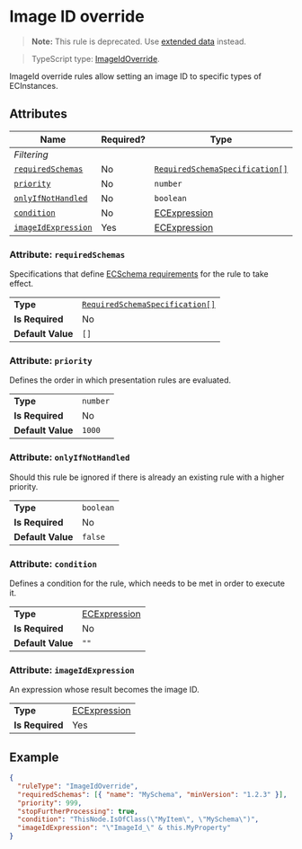 # Image ID override

> **Note:** This rule is deprecated. Use [extended data](./ExtendedDataUsage.md#customize-tree-node-item-icon) instead.

> TypeScript type: [ImageIdOverride]($presentation-common).

ImageId override rules allow setting an image ID to specific types of ECInstances.

## Attributes

| Name                                                | Required? | Type                                                                 | Default |
| --------------------------------------------------- | --------- | -------------------------------------------------------------------- | ------- |
| _Filtering_                                         |
| [`requiredSchemas`](#attribute-requiredschemas)     | No        | [`RequiredSchemaSpecification[]`](../RequiredSchemaSpecification.md) | `[]`    |
| [`priority`](#attribute-priority)                   | No        | `number`                                                             | `1000`  |
| [`onlyIfNotHandled`](#attribute-onlyifnothandled)   | No        | `boolean`                                                            | `false` |
| [`condition`](#attribute-condition)                 | No        | [ECExpression](./ECExpressions.md#rule-condition)                    | `""`    |
| [`imageIdExpression`](#attribute-imageidexpression) | Yes       | [ECExpression](./ECExpressions.md#override-value)                    |         |

### Attribute: `requiredSchemas`

Specifications that define [ECSchema requirements](../RequiredSchemaSpecification.md) for the rule to take effect.

|                   |                                                                      |
| ----------------- | -------------------------------------------------------------------- |
| **Type**          | [`RequiredSchemaSpecification[]`](../RequiredSchemaSpecification.md) |
| **Is Required**   | No                                                                   |
| **Default Value** | `[]`                                                                 |

### Attribute: `priority`

Defines the order in which presentation rules are evaluated.

|                   |          |
| ----------------- | -------- |
| **Type**          | `number` |
| **Is Required**   | No       |
| **Default Value** | `1000`   |

### Attribute: `onlyIfNotHandled`

Should this rule be ignored if there is already an existing rule with a higher priority.

|                   |           |
| ----------------- | --------- |
| **Type**          | `boolean` |
| **Is Required**   | No        |
| **Default Value** | `false`   |

### Attribute: `condition`

Defines a condition for the rule, which needs to be met in order to execute it.

|                   |                                                   |
| ----------------- | ------------------------------------------------- |
| **Type**          | [ECExpression](./ECExpressions.md#rule-condition) |
| **Is Required**   | No                                                |
| **Default Value** | `""`                                              |

### Attribute: `imageIdExpression`

An expression whose result becomes the image ID.

|                 |                                                   |
| --------------- | ------------------------------------------------- |
| **Type**        | [ECExpression](./ECExpressions.md#override-value) |
| **Is Required** | Yes                                               |

## Example

```JSON
{
  "ruleType": "ImageIdOverride",
  "requiredSchemas": [{ "name": "MySchema", "minVersion": "1.2.3" }],
  "priority": 999,
  "stopFurtherProcessing": true,
  "condition": "ThisNode.IsOfClass(\"MyItem\", \"MySchema\")",
  "imageIdExpression": "\"ImageId_\" & this.MyProperty"
}
```

